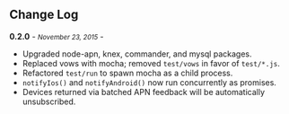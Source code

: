 ## Change Log

**0.2.0** - <small>_November 23, 2015_</small> -

* Upgraded node-apn, knex, commander, and mysql packages.
* Replaced vows with mocha; removed `test/vows` in favor of `test/*.js`.
* Refactored `test/run` to spawn mocha as a child process.
* `notifyIos()` and `notifyAndroid()` now run concurrently as promises.
* Devices returned via batched APN feedback will be automatically unsubscribed.
